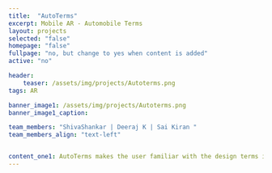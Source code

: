 ```yaml
---
title:  "AutoTerms"
excerpt: Mobile AR - Automobile Terms
layout: projects
selected: "false"
homepage: "false"
fullpage: "no, but change to yes when content is added"
active: "no"

header:
    teaser: /assets/img/projects/Autoterms.png
tags: AR

banner_image1: /assets/img/projects/Autoterms.png
banner_image1_caption:

team_members: "ShivaShankar | Deeraj K | Sai Kiran "
team_members_align: "text-left"


content_one1: AutoTerms makes the user familiar with the design terms in automobile sector as a parlance. Using Augmented Reality through Unity and Vuforia, the application shows the model of the car augmented over the real model, the design features and characteristics are described with the terms once they are clicked on the model displayed on the screen. The user can move around the car model and understand the design terminologies through the application.
---
```

